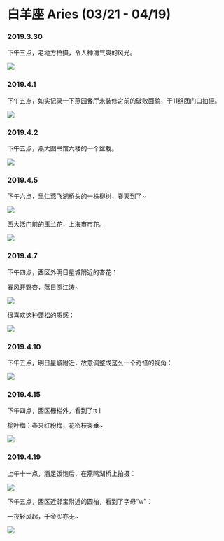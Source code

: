# 白羊座 Aries \(03/21 - 04/19\)

### 2019.3.30

下午三点，老地方拍摄，令人神清气爽的风光。

![](../.gitbook/assets/image%20%288%29.png)

### 2019.4.1

下午五点，如实记录一下燕园餐厅未装修之前的破败面貌，于11组团门口拍摄。

![](../.gitbook/assets/image%20%2855%29.png)

### 2019.4.2

下午五点，燕大图书馆六楼的一个盆栽。

![](../.gitbook/assets/image%20%2871%29.png)

### 2019.4.5

下午六点，里仁燕飞湖桥头的一株柳树，春天到了~

![](../.gitbook/assets/image%20%2827%29.png)

西大活门前的玉兰花，上海市市花。

![](../.gitbook/assets/image%20%2850%29.png)

### 2019.4.7

下午四点，西区外明日星城附近的杏花：

春风开野杏，落日照江涛~

![](../.gitbook/assets/image%20%2833%29.png)

很喜欢这种蓬松的质感：

![](../.gitbook/assets/image%20%2835%29.png)

### 2019.4.10

下午五点，明日星城附近，故意调整成这么一个奇怪的视角：

![](../.gitbook/assets/image%20%2825%29.png)

### 2019.4.15

下午四点，西区栅栏外，看到了π！

榆叶梅：春来红粉梅，花密枝条垂~

![](../.gitbook/assets/image%20%2866%29.png)

### 2019.4.19

上午十一点，酒足饭饱后，在燕鸣湖桥上拍摄：

![](../.gitbook/assets/image%20%2810%29.png)

下午五点，西区近邻宝附近的圆柏，看到了字母“w”：

一夜轻风起，千金买亦无~

![](../.gitbook/assets/image%20%285%29.png)

